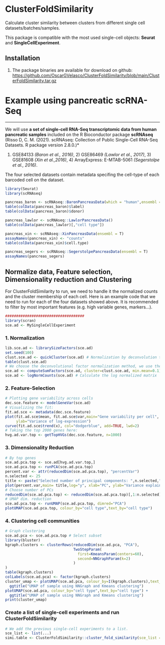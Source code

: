 # ClusterFoldSimilarity
Calculate cluster similarity between clusters from different single cell datasets/batches/samples.

This package is compatible with the most used single-cell objects: **Seurat** and **SingleCellExperiment**. 

Installation
-----------------------------

1. The package binaries are available for download on github:
https://github.com/OscarGVelasco/ClusterFoldSimilarity/blob/main/ClusterFoldSimilarity.tar.gz


# Example using pancreatic scRNA-Seq
-----------------------------
We will use **a set of single-cell RNA-Seq transcriptomic data from human pancreatic samples** included on the R Bioconductor package **scRNAseq** (Risso D, C. M. (2021). scRNAseq: Collection of Public Single-Cell RNA-Seq Datasets. R package version 2.8.0.)*
1) GSE84133 *(Baron et al., 2016)*, 2) GSE86469 *(Lawlor et al., 2017)*, 3) GSE81608 *(Xin et al.,2016)*, 4) ArrayExpress: E-MTAB-5061 *(Segerstolpe et al., 2016)*.

The four selected datasets contain metadata specifing the cell-type of each barcoded cell on the dataset.

``` r
library(Seurat)
library(scRNAseq)

pancreas_baron <- scRNAseq::BaronPancreasData(which = "human",ensembl = T)
table(colData(pancreas_baron)$label)
table(colData(pancreas_baron)$donor)

pancreas_lawlor <- scRNAseq::LawlorPancreasData()
table(colData(pancreas_lawlor)[,"cell type"])

pancreas_xin <- scRNAseq::XinPancreasData(ensembl = T)
assayNames(pancreas_xin) <- "counts"
table(colData(pancreas_xin)$cell.type)

pancreas_segers <- scRNAseq::SegerstolpePancreasData(ensembl = T)
assayNames(pancreas_segers)
```

## Normalize data, Feature selection, Dimensionality reduction and Clustering
For ClusterFoldSimilarity to run, we need to handle it the normalized counts and the cluster membership of each cell.
Here is an example code that we need to run for each of the four datasets showed above.
It is recommended to filter by most important features (e.g. high variable genes, markers...).

``` r
####################################
library(scran)
sce.ad <- MySingleCellExperiment
``` 
### 1. Normalization
``` r
lib.sce.ad <- librarySizeFactors(sce.ad)
set.seed(100)
clust.sce.ad <- quickCluster(sce.ad) # Normalization by deconvolution to account for different cell type variability
table(clust.sce.ad)
# We choose the deconvolutional factor normalization method, we use the computed clusters to calculate the sizefactors
sce.ad <- computeSumFactors(sce.ad, cluster=clust.sce.ad, min.mean=0.1)
sce.ad <- logNormCounts(sce.ad) # Calculate the log normalized matrix
``` 
### 2. Feature-Selection
``` r
# Plotting gene variability across cells
dec.sce.feature <- modelGeneVar(sce.ad)
# Visualizing the fit:
fit.ad.sce <- metadata(dec.sce.feature)
plot(fit.ad.sce$mean, fit.ad.sce$var,main="Gene variability per cell", xlab="Mean of log-expression",
     ylab="Variance of log-expression")
curve(fit.ad.sce$trend(x), col="dodgerblue", add=TRUE, lwd=2)
# Taking the top 2000 genes here:
hvg.ad.var.top <- getTopHVGs(dec.sce.feature, n=1000)
``` 
### 3. Dimensionality Reduction
``` r
# By top genes
sce.ad.pca.top <- sce.ad[hvg.ad.var.top,]
sce.ad.pca.top <- runPCA(sce.ad.pca.top) 
percent.var <- attr(reducedDim(sce.ad.pca.top), "percentVar")
n.selected <- 25
title <- paste("Selected number of principal components: ",n.selected," \n Total variance explained: ",round(sum(percent.var[1:n.selected]),digits = 2),"%",sep = "")
plot(percent.var,main= title,log="y", xlab="PC", ylab="Variance explained (%)",col=c(rep("blue",n.selected),rep("red",length(percent.var)-n.selected)))
# Choose number of PCs
reducedDim(sce.ad.pca.top) <- reducedDim(sce.ad.pca.top)[,1:n.selected]
# UMAP dim. reduction
sce.ad.pca.top <- runUMAP(sce.ad.pca.top, dimred="PCA")
plotUMAP(sce.ad.pca.top, colour_by="cell type",text_by="cell type")
``` 
### 4. Clustering cell communities
``` r
# Graph clustering
sce.ad.pca <- sce.ad.pca.top # Select subset
library(bluster)
kgraph.clusters <- clusterRows(reducedDim(sce.ad.pca, "PCA"),
                               TwoStepParam(
                                 first=KmeansParam(centers=60),
                                 second=NNGraphParam(k=2)
                               )
)
table(kgraph.clusters)
colLabels(sce.ad.pca) <- factor(kgraph.clusters)
cluster_umap <- plotUMAP(sce.ad.pca, colour_by=I(kgraph.clusters),text_by=I(kgraph.clusters)) + 
  ggtitle("UMAP of sample using NNGraph and Kmeans clustering")
plotUMAP(sce.ad.pca, colour_by="cell type",text_by="cell type") + 
  ggtitle("UMAP of sample using NNGraph and Kmeans clustering")
print(cluster_umap)
``` 

### Create a list of single-cell experiments and run ClusterFoldSimilarity
``` r
# We add the previous single-cell experiments to a list.
sce_list <- list(...)
simi.table <- ClusterFoldSimilarity::cluster_fold_similarity(sce_list = pancreas.sc.list)
```

<object data="README_files/Figure_S1_supp.pdf" type="application/pdf" width="100%"> 
</object>
